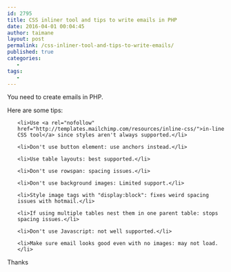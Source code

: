 ```yaml
---
id: 2795
title: CSS inliner tool and tips to write emails in PHP
date: 2016-04-01 00:04:45
author: taimane
layout: post
permalink: /css-inliner-tool-and-tips-to-write-emails/
published: true
categories:
   -
tags:
   -
---
```

You need to create emails in PHP.

Here are some tips:

<ul>

	<li>Use <a rel="nofollow" href="http://templates.mailchimp.com/resources/inline-css/">in-line CSS tool</a> since styles aren't always supported.</li>

	<li>Don't use button element: use anchors instead.</li>

	<li>Use table layouts: best supported.</li>

	<li>Don't use rowspan: spacing issues.</li>

	<li>Don't use background images: Limited support.</li>

	<li>Style image tags with "display:block": fixes weird spacing issues with hotmail.</li>

	<li>If using multiple tables nest them in one parent table: stops spacing issues.</li>

	<li>Don't use Javascript: not well supported.</li>

	<li>Make sure email looks good even with no images: may not load.</li>

</ul>

Thanks  

